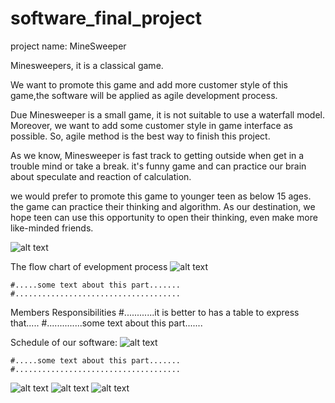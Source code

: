 # software_final_project

project name: MineSweeper 
 

Minesweepers, it is a classical game. 

We want to promote this game and add more customer style of this game,the software will be applied as agile development process. 

Due Minesweeper is a small game, it is not suitable to use a waterfall model. Moreover, we want to add some customer style in game interface as possible. So, agile method is the best way to finish this project. 

As we know, Minesweeper is fast track to getting outside when get in a trouble mind or take a break. it's funny game and can practice our brain about speculate and reaction of calculation. 

we would prefer to promote this game to younger teen as below 15 ages. the game can practice their thinking and algorithm. As our destination, we hope teen can use this opportunity to open their thinking, even make more like-minded friends.  

 ![alt text](https://user-images.githubusercontent.com/41785232/113291359-820e9980-9325-11eb-89fd-81527d2c2105.png)
 
 
 
 
 
 
 
 
 
 The flow chart of evelopment process
 ![alt text](https://user-images.githubusercontent.com/41785232/113278579-ad3cbd00-9314-11eb-9ad6-24b1b03c718d.png)
    
    #.....some text about this part.......
    #.....................................
 
 
 
 
 
 
 
 
  Members Responsibilities
  #............it is better to has a table to express that.....
  #..............some text about this part.......
 
 
 
 
 
 
 
 
  Schedule of our software:
  ![alt text](https://user-images.githubusercontent.com/41785232/113278930-191f2580-9315-11eb-867c-a2380e7bf04b.png)
 
    #.....some text about this part.......
    #.....................................
  
  
 
 
 
 
  ![alt text]()
  ![alt text]()
  ![alt text]()

 


 

  

